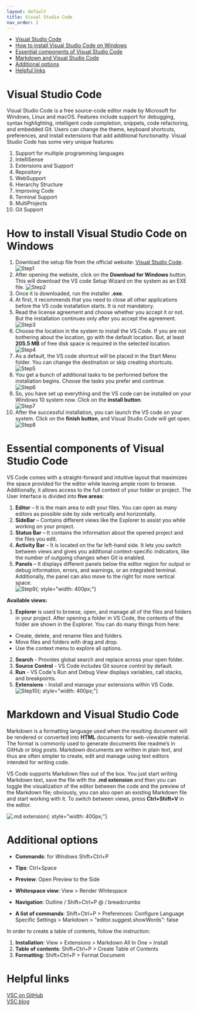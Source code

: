 ```yaml
---
layout: default
title: Visual Studio Code
nav_order: 2
---
```

- [Visual Studio Code](#visual-studio-code)
- [How to install Visual Studio Code on Windows](#how-to-install-visual-studio-code-on-windows)
- [Essential components of Visual Studio Code](#essential-components-of-visual-studio-code)
- [Markdown and Visual Studio Code](#markdown-and-visual-studio-code)
- [Additional options](#additional-options)
- [Helpful links](#helpful-links)

# Visual Studio Code  
Visual Studio Code is a free source-code editor made by Microsoft for Windows, Linux and macOS. Features include support for debugging, syntax highlighting, intelligent code completion, snippets, code refactoring, and embedded Git. Users can change the theme, keyboard shortcuts, preferences, and install extensions that add additional functionality.
Visual Studio Code has some very unique features:  
1. Support for multiple programming languages
2. IntelliSense
3. Extensions and Support
4. Repository
5. WebSupport
6. Hierarchy Structure
7. Improving Code
8. Terminal Support
9. MultiProjects
10. Git Support

# How to install Visual Studio Code on Windows  
1. Download the setup file from the official website:  [Visual Studio Code](https://code.visualstudio.com).
![Step1](/assets/images/step1.jpg)
2. After opening the website, click on the **Download for Windows** button. This will download the VS code Setup Wizard on the system as an EXE file.
![Step2](/assets/images/step2.png)
3. Once it is downloaded, run the installer **.exe**. 
4. At first, it recommends that you need to close all other applications before the VS code installation starts. It is not mandatory.
5. Read the license agreement and choose whether you accept it or not. But the installation continues only after you accept the agreement.
![Step3](/assets/images/step3.png)
6. Choose the location in the system to install the VS Code. If you are not bothering about the location, go with the default location. But, at least **205.5 MB** of free disk space is required in the selected location.  
![Step4](/assets/images/step4.png)
7. As a default, the VS code shortcut will be placed in the Start Menu folder. You can change the destination or skip creating shortcuts.
![Step5](/assets/images/step5.png)
8. You get a bunch of additional tasks to be performed before the installation begins. Choose the tasks you prefer and continue.  
![Step6](/assets/images/step6.png)
9. So, you have set up everything and the VS code can be installed on your Windows 10 system now. Click on the **install button**.  
![Step7](/assets/images/step7.png)
1.  After the successful installation, you can launch the VS code on your system. Click on the **finish button**, and Visual Studio Code will get open.  
![Step8](/assets/images/step8.png)

# Essential components of Visual Studio Code
VS Code comes with a straight-forward and intuitive layout that maximizes the space provided for the editor while leaving ample room to browse. Additionally, it allows access to the full context of your folder or project. The User Interface is divided into **five areas**:

1. **Editor** – It is the main area to edit your files. You can open as many editors as possible side by side vertically and horizontally.
2. **SideBar** – Contains different views like the Explorer to assist you while working on your project.
3. **Status Bar** – It contains the information about the opened project and the files you edit.
4. **Activity Bar** – It is located on the far left-hand side. It lets you switch between views and gives you additional context-specific indicators, like the number of outgoing changes when Git is enabled.
5. **Panels** – It displays different panels below the editor region for output or debug information, errors, and warnings, or an integrated terminal. Additionally, the panel can also move to the right for more vertical space.  
![Step9](/assets/images/step9.png){: style="width: 400px;"}

**Available views:**

1. **Explorer** is used to browse, open, and manage all of the files and folders in your project. After opening a folder in VS Code, the contents of the folder are shown in the Explorer. You can do many things from here:  
* Create, delete, and rename files and folders.
* Move files and folders with drag and drop.
* Use the context menu to explore all options.  
2. **Search** - Provides global search and replace across your open folder.  
3. **Source Control** - VS Code includes Git source control by default.  
4. **Run** - VS Code's Run and Debug View displays variables, call stacks, and breakpoints.  
5. **Extensions** - Install and manage your extensions within VS Code.  
![Step10](/assets/images/step10.jpg){: style="width: 400px;"}

# Markdown and Visual Studio Code  
Markdown is a formatting language used when the resulting document will be rendered or converted into **HTML** documents for web-viewable material. The format is commonly used to generate documents like readme’s in GitHub or blog posts. Markdown documents are written in plain text, and thus are often simpler to create, edit and manage using text editors intended for writing code.  

VS Code supports Markdown files out of the box. You just start writing Markdown text, save the file with the **.md extension** and then you can toggle the visualization of the editor between the code and the preview of the Markdown file; obviously, you can also open an existing Markdown file and start working with it. To switch between views, press **Ctrl+Shift+V** in the editor.  

![.md extension](/assets/images/MV.jpg){: style="width: 400px;"}  

# Additional options  
* **Commands**: for *Windows* Shift+Ctrl+P  
* **Tips**: Ctrl+Space  
* **Preview**: Open Preview to the Side  

* **Whitespace view**: View > Render Whitespace  
* **Navigation**: Outline / Shift+Ctrl+P @ / breadcrumbs  
* **A list of commands**: Shift+Ctrl+P > Preferences: Configure Language Specific Settings > Markdown > "editor.suggest.showWords": false  

In order to create a table of contents, follow the instruction:
1. **Installation**: View > Extensions > Markdown All In One > Install  
2. **Table of contents**: Shift+Ctrl+P > Create Table of Contents  
3. **Formatting**: Shift+Ctrl+P > Format Document

# Helpful links
[VSC on GitHub](https://github.com/cangulo/meetups/tree/master/vs_code_for_docs/)  
[VSC blog](https://tahoeninjas.blog/2019/03/30/multi-cursor-editing-in-visual-studio-code/)  



